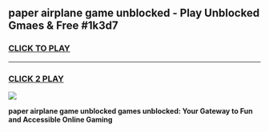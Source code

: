 
## paper airplane game unblocked - Play Unblocked Gmaes & Free #1k3d7
<h3>
<a href="https://news.freeplayer.one?title=paper_airplane_game_unblocked&ref=03M">CLICK TO PLAY</a></h3>
<hr>

<h3>
<a href="https://news.freeplayer.one?title=paper_airplane_game_unblocked&ref=03M">CLICK 2 PLAY</a>
  
</h3>

<a href="https://news.freeplayer.one?title=paper_airplane_game_unblocked&ref=03M"><img src="https://clearcache.store/games.png"></a>


**paper airplane game unblocked games unblocked: Your Gateway to Fun and Accessible Online Gaming**
